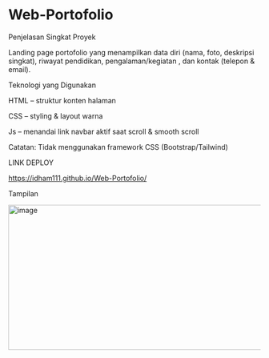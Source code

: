# Web-Portofolio
Penjelasan Singkat Proyek

Landing page portofolio yang menampilkan data diri (nama, foto, deskripsi singkat), riwayat pendidikan, pengalaman/kegiatan , dan kontak (telepon & email).

Teknologi yang Digunakan

HTML – struktur konten halaman

CSS  – styling & layout warna

Js   – menandai link navbar aktif saat scroll & smooth scroll

Catatan: Tidak menggunakan framework CSS (Bootstrap/Tailwind)

LINK DEPLOY

https://idham111.github.io/Web-Portofolio/

Tampilan


<img width="940" height="290" alt="image" src="https://github.com/user-attachments/assets/ca553249-4daf-4aa4-afbf-1de8cf9332b4" />
